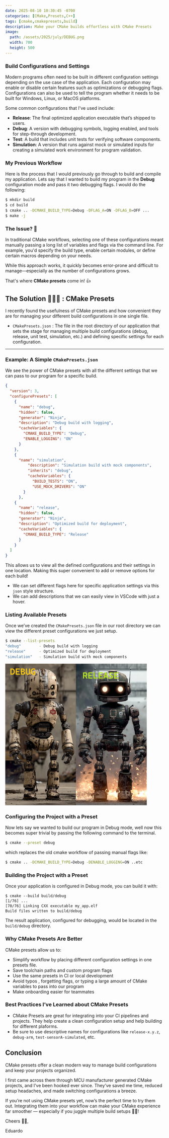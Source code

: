 ```yaml
---
date: 2025-08-10 10:30:45 -0700
categories: [CMake,Presets,C++]
tags: [cmake,cmakepresets,build]
description: Make your CMake builds effortless with CMake Presets
image: 
  path: /assets/2025/july/DEBUG.png
  width: 700
  height: 500
---
```


### Build Configurations and Settings

Modern programs often need to be built in different configuration settings depending on the use case of the application. Each configuration may enable or disable certain features such as optimizations or debugging flags. Configurations can also be used to tell the program whether it needs to be built for Windows, Linux, or MacOS platforms. 

Some common configurations that I've used include:

- **Release**: The final optimized application executable that’s shipped to users.
- **Debug**: A version with debugging symbols, logging enabled, and tools for step-through development.
- **Test**: A build that includes unit tests for verifying software components.
- **Simulation**: A version that runs against mock or simulated inputs for creating a simulated work environment for program validation.

### My Previous Workflow

Here is the process that I would previously go through to build and compile my application. Lets say that I wanted to build my program in the  **Debug** configuration mode and pass it two debugging flags. I would do the following: 

```bash
$ mkdir build 
$ cd build
$ cmake .. -DCMAKE_BUILD_TYPE=Debug -DFLAG_A=ON -DFLAG_B=OFF ...
$ make -j
```

### The Issue? 🤔

In traditional CMake workflows, selecting one of these configurations meant manually passing a long list of variables and flags via the command line. For example, you'd specify the build type, enable certain modules, or define certain macros depending on your needs.

While this approach works, it quickly becomes error-prone and difficult to manage—especially as the number of configurations grows.

That's where **CMake presets** come in! 👍

## The Solution 🧑🏻‍🔬 : CMake Presets

I recently found the usefulness of CMake presets and how convenient they are for managing your different build configurations in one single file. 

- `CMakePresets.json` : The file in the root directory of our application that sets the stage for managing multiple build configurations (debug, release, unit test, simulation, etc.) and defining specific settings for each configuration.

---

### Example: A Simple `CMakePresets.json`

We see the power of CMake presets with all the different settings that we can pass to our program for a specific build.


```json
{
  "version": 3,
  "configurePresets": [
    {
      "name": "debug",
      "hidden": false,
      "generator": "Ninja",
      "description": "Debug build with logging",
      "cacheVariables": {
        "CMAKE_BUILD_TYPE": "Debug",
        "ENABLE_LOGGING": "ON"
      }
    },
    {
      "name": "simulation",
		  "description": "Simulation build with mock components",
		  "inherits": "debug",
		  "cacheVariables": {
		    "BUILD_TESTS": "ON",
		    "USE_MOCK_DRIVERS": "ON"
        }
	  },
    {
      "name": "release",
      "hidden": false,
      "generator": "Ninja",
      "description": "Optimized build for deployment",
      "cacheVariables": {
        "CMAKE_BUILD_TYPE": "Release"
      }
    }
  ]
}
```
This allows us to view all the defined configurations and their settings in one location. Making this super convenient to add or remove options for each build!

- We can set different flags here for specific application settings via this `json` style structure. 
- We can add descriptions that we can easily view in VSCode with just a hover.

### Listing Available Presets

Once we’ve created the `CMakePresets.json` file in our root directory we can view the different preset configurations we just setup.

```bash
$ cmake --list-presets
"debug"        - Debug build with logging
"release"      - Optimized build for deployment
"simulation"   - Simulation build with mock components
```

![Alt text](/assets/2025/july/d2.png)


### Configuring the Project with a Preset

Now lets say we wanted to build our program in Debug mode, well now this becomes super trivial by passing the following command to the terminal.

```bash
$ cmake --preset debug
```

which replaces the old cmake workflow of passing manual flags like:

```bash
$ cmake .. -DCMAKE_BUILD_TYPE=Debug -DENABLE_LOGGING=ON ..etc
```

### Building the Project with a Preset

Once your application is configured in Debug mode, you can build it with:

```
$ cmake --build build/debug
[1/76] ...
[70/76] Linking CXX executable my_app.elf
Build files written to build/debug
```

The result application, configured for debugging, would be located in the `build/debug` directory.


### Why CMake Presets Are Better

CMake presets allow us to:

- Simplify workflow by placing different configuration settings in one presets file.
- Save toolchain paths and custom program flags
- Use the same presets in CI or local development
- Avoid typos , forgetting flags, or typing a large amount of CMake variables to pass into our program
- Make onboarding easier for teammates


### Best Practices I’ve Learned about CMake Presets

- CMake Presets are great for integrating into your CI pipelines and projects. They help create a clean configuration setup and help building for different plaforms.
- Be sure to use descriptive names for configurations like `release-x.y.z`, `debug-arm`, `test-sensorA-simulated`, etc.


## Conclusion 

CMake presets offer a clean modern way to manage build configurations and keep your projects organized.

I first came across them through MCU manufacturer generated CMake projects, and I’ve been hooked ever since. They’ve saved me time, reduced setup headaches, and made switching configurations a breeze.

If you’re not using CMake presets yet, now’s the perfect time to try them out. Integrating them into your workflow can make your CMake experience far smoother — especially if you juggle multiple build setups 🤹‍♂️!

Cheers ✌🏼,

Eduardo